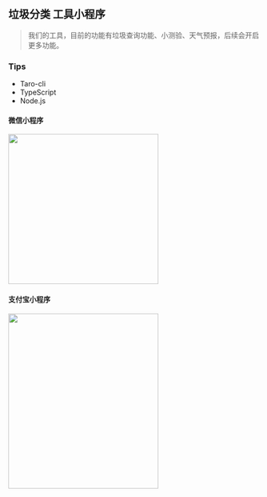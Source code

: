 ## 垃圾分类 工具小程序

> 我们的工具，目前的功能有垃圾查询功能、小测验、天气预报，后续会开启更多功能。

### Tips
* Taro-cli
* TypeScript
* Node.js

#### 微信小程序

<img width="300" height="300" center src="https://raw.githubusercontent.com/HerryLo/wxSapp/master/img/gh_75d5a8e03369_258.jpg" />


#### 支付宝小程序

<img width="300" height="350" center src="https://raw.githubusercontent.com/HerryLo/wxSapp/master/img/s6x01351xerl2wqeqhpfn56_55388962.jpg" />
